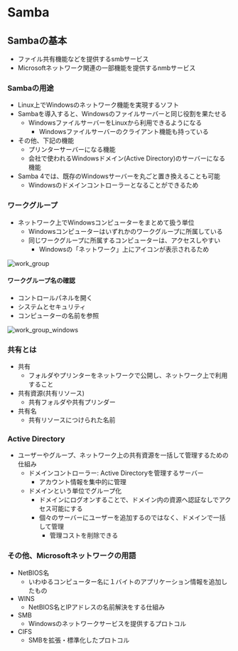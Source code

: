 # Samba

## Sambaの基本

* ファイル共有機能などを提供するsmbサービス
* Microsoftネットワーク関連の一部機能を提供するnmbサービス

### Sambaの用途

* Linux上でWindowsのネットワーク機能を実現するソフト
* Sambaを導入すると、Windowsのファイルサーバーと同じ役割を果たせる
    * WindowsファイルサーバーをLinuxから利用できるようになる
        * Windowsファイルサーバーのクライアント機能も持っている
* その他、下記の機能
    * プリンターサーバーになる機能
    * 会社で使われるWindowsドメイン(Active Directory)のサーバーになる機能
* Samba 4では、既存のWindowsサーバーを丸ごと置き換えることも可能
    * Windowsのドメインコントローラーとなることができるため

### ワークグループ

* ネットワーク上でWindowsコンピューターをまとめて扱う単位
    * Windowsコンピューターはいずれかのワークグループに所属している
    * 同じワークグループに所属するコンピューターは、アクセスしやすい
        * Windowsの「ネットワーク」上にアイコンが表示されるため

![work_group](image/work_group.png)

#### ワークグループ名の確認

* コントロールパネルを開く
* システムとセキュリティ
* コンピューターの名前を参照

![work_group_windows](./image/work_group_windows.png)

### 共有とは

* 共有
    * フォルダやプリンターをネットワークで公開し、ネットワーク上で利用すること
* 共有資源(共有リソース)
    * 共有フォルダや共有プリンダー
* 共有名
    * 共有リソースにつけられた名前

### Active Directory

* ユーザーやグループ、ネットワーク上の共有資源を一括して管理するための仕組み
    * ドメインコントローラー: Active Directoryを管理するサーバー
        * アカウント情報を集中的に管理
    * ドメインという単位でグループ化
        * ドメインにログオンすることで、ドメイン内の資源へ認証なしでアクセス可能にする
        * 個々のサーバーにユーザーを追加するのではなく、ドメインで一括して管理
            * 管理コストを削除できる

### その他、Microsoftネットワークの用語

* NetBIOS名
    * いわゆるコンピューター名に１バイトのアプリケーション情報を追加したもの
* WINS
    * NetBIOS名とIPアドレスの名前解決をする仕組み
* SMB
    * Windowsのネットワークサービスを提供するプロトコル
* CIFS
    * SMBを拡張・標準化したプロトコル
